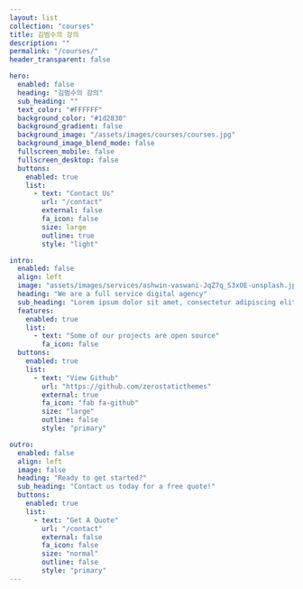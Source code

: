 ```yaml
---
layout: list
collection: "courses"
title: 김범수의 강의
description: ""
permalink: "/courses/"
header_transparent: false

hero:
  enabled: false
  heading: "김범수의 강의"
  sub_heading: ""
  text_color: "#FFFFFF"
  background_color: "#1d2830"
  background_gradient: false
  background_image: "/assets/images/courses/courses.jpg"
  background_image_blend_mode: false
  fullscreen_mobile: false
  fullscreen_desktop: false
  buttons:
    enabled: true
    list:
      - text: "Contact Us"
        url: "/contact"
        external: false
        fa_icon: false
        size: large
        outline: true
        style: "light"

intro:
  enabled: false
  align: left
  image: "assets/images/services/ashwin-vaswani-JqZ7q_S3xOE-unsplash.jpg"
  heading: "We are a full service digital agency"
  sub_heading: "Lorem ipsum dolor sit amet, consectetur adipiscing elit. Ut eget sapien in elit semper accumsan. Pellentesque accumsan ut tortor eu varius. Sed id tincidunt massa, ut egestas orci."
  features:
    enabled: true
    list:
      - text: "Some of our projects are open source"
        fa_icon: false
  buttons:
    enabled: true
    list:
      - text: "View Github"
        url: "https://github.com/zerostaticthemes"
        external: true
        fa_icon: "fab fa-github"
        size: "large"
        outline: false
        style: "primary"

outro:
  enabled: false
  align: left
  image: false
  heading: "Ready to get started?"
  sub_heading: "Contact us today for a free quote!"
  buttons:
    enabled: true
    list:
      - text: "Get A Quote"
        url: "/contact"
        external: false
        fa_icon: false
        size: "normal"
        outline: false
        style: "primary"
---
```

